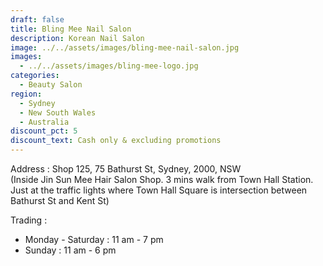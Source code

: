 ```yaml
---
draft: false
title: Bling Mee Nail Salon
description: Korean Nail Salon
image: ../../assets/images/bling-mee-nail-salon.jpg
images:
  - ../../assets/images/bling-mee-logo.jpg
categories:
  - Beauty Salon
region:
  - Sydney
  - New South Wales
  - Australia
discount_pct: 5
discount_text: Cash only & excluding promotions
---
```

Address : Shop 125, 75 Bathurst St, Sydney, 2000, NSW\
(Inside Jin Sun Mee Hair Salon Shop. 3 mins walk from Town Hall Station. Just at the traffic lights where Town Hall Square is intersection between Bathurst St and Kent St)

Trading :

* Monday - Saturday : 11 am - 7 pm
* Sunday : 11 am - 6 pm
